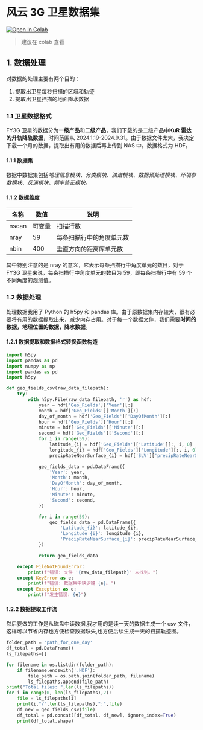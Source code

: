 # 风云 3G 卫星数据集

[![Open In Colab](https://colab.research.google.com/assets/colab-badge.svg)][colab]

> 建议在 colab 查看

## 1. 数据处理

对数据的处理主要有两个目的：

1. 提取出卫星每秒扫描的区域和轨迹
2. 提取出卫星扫描的地面降水数据

### 1.1 卫星数据格式

FY3G 卫星的数据分为**一级产品**和**二级产品**，我们下载的是二级产品中**KuR 雷达的升轨降轨数据**，时间范围从 2024.1.19-2024.9.31。由于数据文件太大，我决定下载一个月的数据，提取出有用的数据后再上传到 NAS 中。数据格式为 HDF。

#### 1.1.1 数据集

数据中数据集包括*地理信息模块、分类模块、滴谱模块、数据预处理模块、环境参数模块、反演模块、频率修正模块*。

#### 1.1.2 数据维度

| 名称  | 数值   | 说明                     |
| ----- | ------ | ------------------------ |
| nscan | 可变量 | 扫描行数                 |
| nray  | 59     | 每条扫描行中的角度单元数 |
| nbin  | 400    | 垂直方向的距离库单元数   |

其中特别注意的是 nray 的意义，它表示每条扫描行中角度单元的数目，对于 FY3G 卫星来说，每条扫描行中角度单元的数目为 59，即每条扫描行中有 59 个不同角度的观测值。

### 1.2 数据处理

处理数据我用了 Python 的 h5py 和 pandas 库。由于原数据集内存较大，很有必要将有用的数据提取出来，减少内存占用。对于每一个数据文件，我们需要**时间的数据，地理位置的数据，降水数据**。

#### 1.2.1 数据提取和数据格式转换函数构造

```python
import h5py
import pandas as pd
import numpy as np
import pandas as pd
import h5py

def geo_fields_csv(raw_data_filepath):
    try:
        with h5py.File(raw_data_filepath, 'r') as hdf:
            year = hdf['Geo_Fields']['Year'][:]
            month = hdf['Geo_Fields']['Month'][:]
            day_of_month = hdf['Geo_Fields']['DayOfMonth'][:]
            hour = hdf['Geo_Fields']['Hour'][:]
            minute = hdf['Geo_Fields']['Minute'][:]
            second = hdf['Geo_Fields']['Second'][:]
            for i in range(59):
                latitude_{i} = hdf['Geo_Fields']['Latitude'][:, i, 0]
                longitude_{i} = hdf['Geo_Fields']['Longitude'][:, i, 0]
                precipRateNearSurface_{i} = hdf['SLV']['precipRateNearSurface'][:, i]

            geo_fields_data = pd.DataFrame({
                'Year': year,
                'Month': month,
                'DayOfMonth': day_of_month,
                'Hour': hour,
                'Minute': minute,
                'Second': second,
            })

            for i in range(59):
                geo_fields_data = pd.DataFrame({
                    'Latitude_{i}': latitude_{i},
                    'Longitude_{i}': longitude_{i},
                    'PrecipRateNearSurface_{i}': precipRateNearSurface_{i},
            })

            return geo_fields_data

    except FileNotFoundError:
        print(f"错误: 文件 '{raw_data_filepath}' 未找到。")
    except KeyError as e:
        print(f"错误: 数据集中缺少键 {e}。")
    except Exception as e:
        print(f"发生错误: {e}")
```

#### 1.2.2 数据提取工作流

然后要做的工作是从磁盘中读数据,我才用的是读一天的数据生成一个 csv 文件，这样可以节省内存也方便检查数据缺失,也方便后续生成一天的扫描轨迹图。

```python
folder_path = 'path_for_one_day'
df_total = pd.DataFrame()
ls_filepaths=[]

for filename in os.listdir(folder_path):
    if filename.endswith('.HDF'):
        file_path = os.path.join(folder_path, filename)
        ls_filepaths.append(file_path)
print("Total files: ",len(ls_filepaths))
for i in range(0, len(ls_filepaths),2):
    file = ls_filepaths[i]
    print(i,"/",len(ls_filepaths),":",file)
    df_new = geo_fields_csv(file)
    df_total = pd.concat([df_total, df_new], ignore_index=True)
    print(df_total.shape)
```

[colab]: https://colab.research.google.com/drive/13hBr2Laq-Iir8OVjsL2y6KrQ8aMoaYjZ#scrollTo=YSNqWkBux_MV
